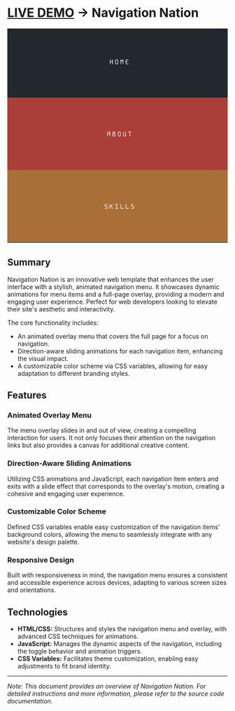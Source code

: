 # [LIVE DEMO](https://shcoobz.github.io/navigation-nation/) -> Navigation Nation

![Project Image](/img/navigation-nation.png)

## Summary

Navigation Nation is an innovative web template that enhances the user interface with a stylish, animated navigation menu. It showcases dynamic animations for menu items and a full-page overlay, providing a modern and engaging user experience. Perfect for web developers looking to elevate their site's aesthetic and interactivity.

The core functionality includes:

- An animated overlay menu that covers the full page for a focus on navigation.
- Direction-aware sliding animations for each navigation item, enhancing the visual impact.
- A customizable color scheme via CSS variables, allowing for easy adaptation to different branding styles.

## Features

### Animated Overlay Menu

The menu overlay slides in and out of view, creating a compelling interaction for users. It not only focuses their attention on the navigation links but also provides a canvas for additional creative content.

### Direction-Aware Sliding Animations

Utilizing CSS animations and JavaScript, each navigation item enters and exits with a slide effect that corresponds to the overlay's motion, creating a cohesive and engaging user experience.

### Customizable Color Scheme

Defined CSS variables enable easy customization of the navigation items' background colors, allowing the menu to seamlessly integrate with any website's design palette.

### Responsive Design

Built with responsiveness in mind, the navigation menu ensures a consistent and accessible experience across devices, adapting to various screen sizes and orientations.

## Technologies

- **HTML/CSS:** Structures and styles the navigation menu and overlay, with advanced CSS techniques for animations.
- **JavaScript:** Manages the dynamic aspects of the navigation, including the toggle behavior and animation triggers.
- **CSS Variables:** Facilitates theme customization, enabling easy adjustments to fit brand identity.

---

_Note: This document provides an overview of Navigation Nation. For detailed instructions and more information, please refer to the source code documentation._
